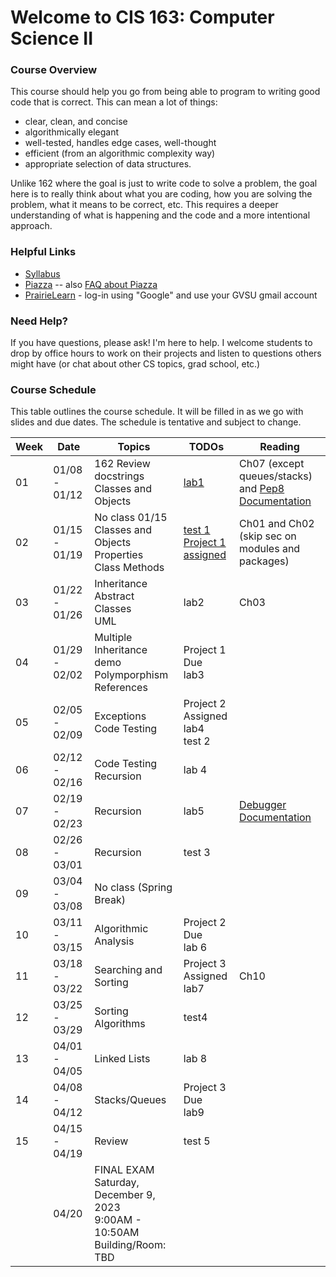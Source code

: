 # Welcome to CIS 163:  Computer Science II

### Course Overview
This course should help you go from being able to program to writing good code that is correct.
This can mean a lot of things:
* clear, clean, and concise
* algorithmically elegant
* well-tested, handles edge cases, well-thought
* efficient (from an algorithmic complexity way)
* appropriate selection of data structures.

Unlike 162 where the goal is just to write code to solve a problem, the goal here is to really think about
what you are coding, how you are solving the problem, what it means to be correct, etc.
This requires a deeper understanding
of what is happening and the code and a more intentional approach.

### Helpful Links

* [Syllabus](syllabus.md)
* [Piazza](https://piazza.com/gvsu/winter2024/cis16302/home) -- also [FAQ about Piazza](piazza-faq.md)
* [PrairieLearn](https://us.prairielearn.com/pl/course_instance/147595) - log-in
  using "Google" and use your GVSU gmail account

### Need Help?
If you have questions, please ask!  I'm here to help.  I welcome students
to drop by office hours to work on their projects and
listen to questions others might have (or chat
about other CS topics, grad school, etc.)

### Course Schedule
This table outlines the course schedule.  It will be filled in
as we go with slides and due dates.  The schedule is tentative and subject to change.

| Week | Date          | Topics | TODOs | Reading |
| ---- | ------------- | ------ | ----- | ------- |
|  01  | 01/08 - 01/12 | 162 Review <br> docstrings <br> Classes and Objects |  [lab1](https://us.prairielearn.com/pl/course_instance/147595/assessment/2388788) | Ch07 (except queues/stacks) and [Pep8 Documentation](https://peps.python.org/pep-008) |
|  02  | 01/15 - 01/19 | No class 01/15 <br> Classes and Objects <br> Properties <br> Class Methods | [test 1](https://us.prairielearn.com/pl/course_instance/147595/assessment/2390668) <br> [Project 1 assigned](https://us.prairielearn.com/pl/course_instance/147595/assessment/2391263) | Ch01 and Ch02 (skip sec on modules and packages) |
|  03  | 01/22 - 01/26 | Inheritance <br> Abstract Classes <br> UML | lab2 | Ch03 |
|  04  | 01/29 - 02/02 | Multiple Inheritance demo <br> Polymporphism <br> References | Project 1 Due <br> lab3 |  |
|  05  | 02/05 - 02/09 | Exceptions <br> Code Testing | Project 2 Assigned <br> lab4 <br> test 2 |  |
|  06  | 02/12 - 02/16 | Code Testing <br> Recursion | lab 4 | |  
|  07  | 02/19 - 02/23 | Recursion | lab5 | [Debugger Documentation](https://docs.python.org/3/library/pdb.html)  |
|  08  | 02/26 - 03/01 | Recursion | test 3 | |
|  09  | 03/04 - 03/08 | No class (Spring Break) |  | |
|  10  | 03/11 - 03/15 | Algorithmic Analysis | Project 2 Due <br> lab 6 |  |
|  11  | 03/18 - 03/22 | Searching and Sorting | Project 3 Assigned <br> lab7 | Ch10 |
|  12  | 03/25 - 03/29 | Sorting Algorithms | test4 | |
|  13  | 04/01 - 04/05 | Linked Lists  | lab 8 | |
|  14  | 04/08 - 04/12 | Stacks/Queues | Project 3 Due <br> lab9 | |
|  15  | 04/15 - 04/19 | Review |  test 5 |  | 
|      | 04/20         | FINAL EXAM Saturday, December 9, 2023 <br> 9:00AM - 10:50AM <br> Building/Room:  TBD |  |  |
